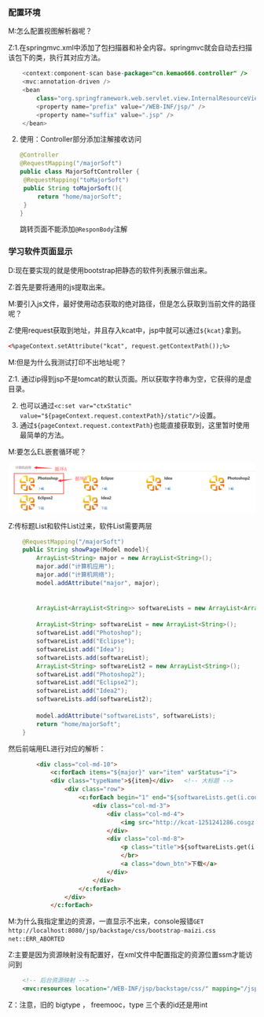 ### 配置环境  

M:怎么配置视图解析器呢？

Z:1.在springmvc.xml中添加了包扫描器和补全内容。springmvc就会自动去扫描该包下的类，执行其对应方法。    

```java
	<context:component-scan base-package="cn.kemao666.controller" />
	<mvc:annotation-driven />
	<bean
		class="org.springframework.web.servlet.view.InternalResourceViewResolver">
		<property name="prefix" value="/WEB-INF/jsp/" />
		<property name="suffix" value=".jsp" />
	</bean>
```

2. 使用：Controller部分添加注解接收访问

   ```java
   @Controller
   @RequestMapping("/majorSoft")
   public class MajorSoftController {
   	@RequestMapping("toMajorSoft")
   	public String toMajorSoft(){
   		return "home/majorSoft";
   	}
   }
   ```

   跳转页面不能添加``@ResponBody``注解


### 学习软件页面显示   

D:现在要实现的就是使用bootstrap把静态的软件列表展示做出来。

Z:首先是要将通用的js提取出来。

M:要引入js文件，最好使用动态获取的绝对路径，但是怎么获取到当前文件的路径呢？

Z:使用request获取到地址，并且存入kcat中，jsp中就可以通过``${kcat}``拿到。

```html
<%pageContext.setAttribute("kcat", request.getContextPath());%>   
```

M:但是为什么我测试打印不出地址呢？

Z:1. 通过ip得到jsp不是tomcat的默认页面。所以获取字符串为空，它获得的是虚目录。

2. 也可以通过``<c:set var="ctxStatic" value="${pageContext.request.contextPath}/static"/>``设置。
3. 通过``${pageContext.request.contextPath}``也能直接获取到，这里暂时使用最简单的方法。


M:要怎么EL嵌套循环呢？

![](../img/p1.png)  

Z:传标题List和软件List过来，软件List需要两层

```java
	@RequestMapping("/majorSoft")
	public String showPage(Model model){
		ArrayList<String> major = new ArrayList<String>();
		major.add("计算机应用");
		major.add("计算机网络");
		model.addAttribute("major", major);

		
		ArrayList<ArrayList<String>> softwareLists = new ArrayList<ArrayList<String>>();
		
		ArrayList<String> softwareList = new ArrayList<String>();
		softwareList.add("Photoshop");
		softwareList.add("Eclipse");
		softwareList.add("Idea");
		softwareLists.add(softwareList);
		ArrayList<String> softwareList2 = new ArrayList<String>();
		softwareList.add("Photoshop2");
		softwareList.add("Eclipse2");
		softwareList.add("Idea2");
		softwareLists.add(softwareList2);

		model.addAttribute("softwareLists", softwareLists);
		return "home/majorSoft";
	}	
```

然后前端用EL进行对应的解析：

```html
		<div class="col-md-10">
			<c:forEach items="${major}" var="item" varStatus="i"> 
			<div class="typeName">${item}</div>   <!-- 大标题 -->
				<div class="row">
					<c:forEach begin="1" end="${softwareLists.get(i.count-1).size()}" var="software"  varStatus="j" step="1"> 
						<div class="col-md-3">
							<div class="col-md-4">
								<img src="http://kcat-1251241286.cosgz.myqcloud.com/images/Sjy17.png" class="ruanjian">
							</div>
							<div class="col-md-8">
								<p class="title">${softwareLists.get(i.count-1).get(j.count-1) }</p>
								</br>
								<a class="down_btn">下载</a>
							</div>
						</div>
					</c:forEach>  
				</div>
			</c:forEach>
```

M:为什么我指定里边的资源，一直显示不出来，console报错``GET http://localhost:8080/jsp/backstage/css/bootstrap-maizi.css net::ERR_ABORTED``    

Z:主要是因为资源映射没有配置好，在xml文件中配置指定的资源位置ssm才能访问到

```xml
	<!-- 后台资源映射 -->
	<mvc:resources location="/WEB-INF/jsp/backstage/css/" mapping="/jsp/backstage/css/**"/>
```









Z：注意，旧的  bigtype ， freemooc，type 三个表的id还是用int



